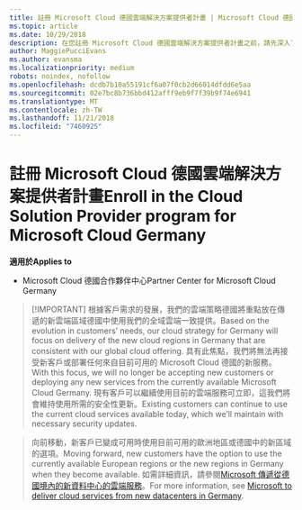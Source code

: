 ```yaml
---
title: 註冊 Microsoft Cloud 德國雲端解決方案提供者計畫 | Microsoft Cloud 德國合作夥伴中心
ms.topic: article
ms.date: 10/29/2018
description: 在您註冊 Microsoft Cloud 德國雲端解決方案提供者計畫之前，請先深入了解雲端解決方案提供者計畫需求。
author: MaggiePucciEvans
ms.author: evansma
ms.localizationpriority: medium
robots: noindex, nofollow
ms.openlocfilehash: dcdb7b10a55191cf6a07f0cb2d66014dfdd6e5aa
ms.sourcegitcommit: 02e7bc8b736bbd412afff9eb9f7f39b9f74e6941
ms.translationtype: MT
ms.contentlocale: zh-TW
ms.lasthandoff: 11/21/2018
ms.locfileid: "7460925"
---
```

# <a name="enroll-in-the-cloud-solution-provider-program-for-microsoft-cloud-germany"></a><span data-ttu-id="9f3c9-103">註冊 Microsoft Cloud 德國雲端解決方案提供者計畫</span><span class="sxs-lookup"><span data-stu-id="9f3c9-103">Enroll in the Cloud Solution Provider program for Microsoft Cloud Germany</span></span>

**<span data-ttu-id="9f3c9-104">適用於</span><span class="sxs-lookup"><span data-stu-id="9f3c9-104">Applies to</span></span>**

-  <span data-ttu-id="9f3c9-105">Microsoft Cloud 德國合作夥伴中心</span><span class="sxs-lookup"><span data-stu-id="9f3c9-105">Partner Center for Microsoft Cloud Germany</span></span>

>[!IMPORTANT] <span data-ttu-id="9f3c9-106">根據客戶需求的發展，我們的雲端策略德國將重點放在傳遞的新雲端區域德國中使用我們的全域雲端一致提供。</span><span class="sxs-lookup"><span data-stu-id="9f3c9-106">Based on the evolution in customers’ needs, our cloud strategy for Germany will focus on delivery of the new cloud regions in Germany that are consistent with our global cloud offering.</span></span> <span data-ttu-id="9f3c9-107">具有此焦點，我們將無法再接受新客戶或部署任何來自目前可用的 Microsoft Cloud 德國的新服務。</span><span class="sxs-lookup"><span data-stu-id="9f3c9-107">With this focus, we will no longer be accepting new customers or deploying any new services from the currently available Microsoft Cloud Germany.</span></span> <span data-ttu-id="9f3c9-108">現有客戶可以繼續使用目前的雲端服務可立即，這我們將會維持使用所需的安全性更新。</span><span class="sxs-lookup"><span data-stu-id="9f3c9-108">Existing customers can continue to use the current cloud services available today, which we’ll maintain with necessary security updates.</span></span>

><span data-ttu-id="9f3c9-109">向前移動，新客戶已變成可用時使用目前可用的歐洲地區或德國中的新區域的選項。</span><span class="sxs-lookup"><span data-stu-id="9f3c9-109">Moving forward, new customers have the option to use the currently available European regions or the new regions in Germany when they become available.</span></span> <span data-ttu-id="9f3c9-110">如需詳細資訊，請參閱[Microsoft 傳遞從德國境內的新資料中心的雲端服務](https://news.microsoft.com/europe/2018/08/31/microsoft-to-deliver-cloud-services-from-new-datacentres-in-germany-in-2019-to-meet-evolving-customer-needs/)。</span><span class="sxs-lookup"><span data-stu-id="9f3c9-110">For more information, see [Microsoft to deliver cloud services from new datacenters in Germany](https://news.microsoft.com/europe/2018/08/31/microsoft-to-deliver-cloud-services-from-new-datacentres-in-germany-in-2019-to-meet-evolving-customer-needs/).</span></span>